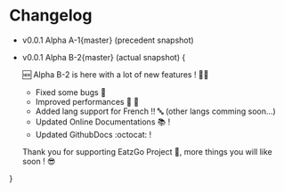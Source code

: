 # Changelog

- v0.0.1 Alpha A-1{master} (precedent snapshot)
- v0.0.1 Alpha B-2{master} (actual snapshot) {

    :new: Alpha B-2 is here with a lot of new features ! :muscle::rocket:

    - Fixed some bugs :bug:
    - Improved  performances :rocket: :muscle: 
    - Added lang support for French !! :abc: (other langs comming soon...)
    - Updated Online Documentations :books: !
    - Updated GithubDocs :octocat: !

    Thank you for supporting EatzGo Project :punch:, more things you will like soon ! :sunglasses:

}